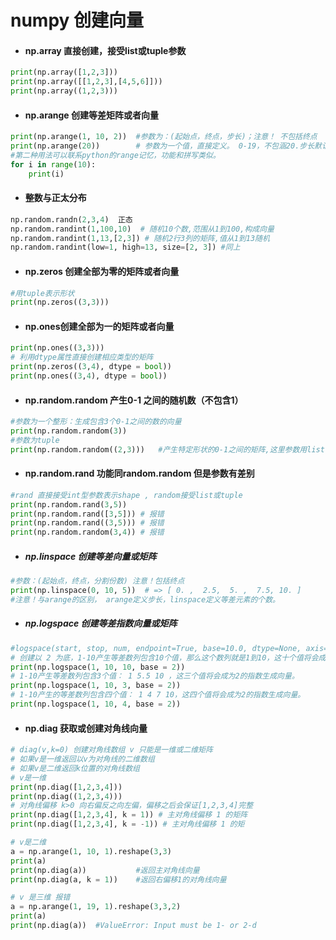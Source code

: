 # numpy 创建向量

- #### np.array 直接创建，接受list或tuple参数

```python
print(np.array([1,2,3]))
print(np.array([[1,2,3],[4,5,6]]))
print(np.array((1,2,3)))
```

- #### np.arange 创建等差矩阵或者向量

```python
print(np.arange(1, 10, 2)) 	#参数为：(起始点，终点，步长)；注意！ 不包括终点
print(np.arange(20))  		# 参数为一个值，直接定义。 0-19，不包涵20.步长默认为一
#第二种用法可以联系python的range记忆，功能和拼写类似。
for i in range(10):
    print(i)
```

- #### 整数与正太分布

```python
np.random.randn(2,3,4)  正态
np.random.randint(1,100,10)  # 随机10个数,范围从1到100,构成向量
np.random.randint(1,13,[2,3]) # 随机2行3列的矩阵,值从1到13随机
np.random.randint(low=1, high=13, size=[2, 3]) #同上
```

- #### np.zeros 创建全部为零的矩阵或者向量

```python
#用tuple表示形状
print(np.zeros((3,3)))
```

- #### np.ones创建全部为一的矩阵或者向量

```python
print(np.ones((3,3)))
# 利用dtype属性直接创建相应类型的矩阵
print(np.zeros((3,4), dtype = bool))
print(np.ones((3,4), dtype = bool))
```

- #### np.random.random 产生0-1 之间的随机数（不包含1）

```python
#参数为一个整形：生成包含3个0-1之间的数的向量
print(np.random.random(3))
#参数为tuple
print(np.random.random((2,3)))   #产生特定形状的0-1之间的矩阵,这里参数用list也可以但是不推荐。
```

- #### np.random.rand 功能同random.random 但是参数有差别

```python
#rand 直接接受int型参数表示shape , random接受list或tuple
print(np.random.rand(3,5))
print(np.random.rand([3,5])) # 报错
print(np.random.rand((3,5))) # 报错
print(np.random.random(3,4)) # 报错 
```

- ##### np.linspace 创建等差向量或矩阵

```python
#参数：(起始点，终点，分割份数) 注意！包括终点
print(np.linspace(0, 10, 5))  # => [ 0. ,  2.5,  5. ,  7.5, 10. ]   
#注意！与arange的区别， arange定义步长，linspace定义等差元素的个数。 
```

- ##### np.logspace 创建等差指数向量或矩阵

```python
#logspace(start, stop, num, endpoint=True, base=10.0, dtype=None, axis=0,) 创建base为底的等距元素个数的指数矩阵， 前三个参数与linspace()效果一致。
# 创建以 2 为底，1-10产生等差数列包含10个值，那么这个数列就是1到10，这十个值将会成为2的指数生成向量： 
print(np.logspace(1, 10, 10, base = 2))
# 1-10产生等差数列包含3个值： 1 5.5 10 ，这三个值将会成为2的指数生成向量。
print(np.logspace(1, 10, 3, base = 2))
# 1-10产生的等差数列包含四个值： 1 4 7 10，这四个值将会成为2的指数生成向量。
print(np.logspace(1, 10, 4, base = 2))
```

- #### np.diag 获取或创建对角线向量

```python
# diag(v,k=0) 创建对角线数组 v 只能是一维或二维矩阵
# 如果v是一维返回以v为对角线的二维数组
# 如果v是二维返回k位置的对角线数组
# v是一维
print(np.diag([1,2,3,4]))
print(np.diag((1,2,3,4)))
# 对角线偏移 k>0 向右偏反之向左偏，偏移之后会保证[1,2,3,4]完整
print(np.diag([1,2,3,4], k = 1)) # 主对角线偏移 1 的矩阵
print(np.diag([1,2,3,4], k = -1)) # 主对角线偏移 1 的矩

# v是二维
a = np.arange(1, 10, 1).reshape(3,3)
print(a)
print(np.diag(a)) 			#返回主对角线向量
print(np.diag(a, k = 1))	#返回右偏移1的对角线向量

# v 是三维 报错
a = np.arange(1, 19, 1).reshape(3,3,2)
print(a)
print(np.diag(a))  #ValueError: Input must be 1- or 2-d
```